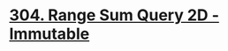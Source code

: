 # [304. Range Sum Query 2D - Immutable](https://leetcode.com/problems/range-sum-query-2d-immutable)
